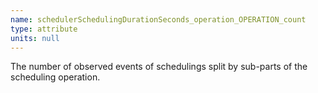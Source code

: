 ```yaml
---
name: schedulerSchedulingDurationSeconds_operation_OPERATION_count
type: attribute
units: null
---
```


The number of observed events of schedulings split by sub-parts of the scheduling operation.